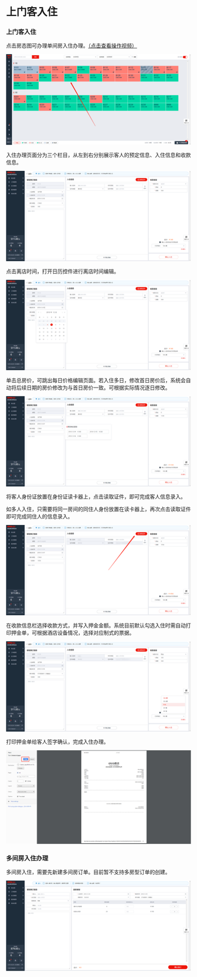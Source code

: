 # 上门客入住

### 上门客入住

点击房态图可办理单间房入住办理。[（点击查看操作视频）](http://crs-pms-vidio.oss-cn-beijing.aliyuncs.com/%E4%B8%8A%E9%97%A8%E5%AE%A2%E5%85%A5%E4%BD%8F.mp4)

![&#x70B9;&#x51FB;&#x5E72;&#x51C0;&#x623F;&#x529E;&#x7406;&#x5165;&#x4F4F;](../../.gitbook/assets/image%20%28318%29.png)

入住办理页面分为三个栏目，从左到右分别展示客人的预定信息、入住信息和收款信息。

![&#x5165;&#x4F4F;&#x9875;&#x9762;&#x5206;&#x4E3A;&#x4E09;&#x680F;&#xFF0C;&#x5C55;&#x793A;&#x9884;&#x5B9A;&#x3001;&#x5165;&#x4F4F;&#x3001;&#x6536;&#x6B3E;&#x4FE1;&#x606F;](../../.gitbook/assets/image%20%28317%29.png)

点击离店时间，打开日历控件进行离店时间编辑。

![&#x4FEE;&#x6539;&#x79BB;&#x5E97;&#x65F6;&#x95F4;](../../.gitbook/assets/image%20%2848%29.png)

单击总房价，可跳出每日价格编辑页面。若入住多日，修改首日房价后，系统会自动将后续日期的房价修改为与首日房价一致。可根据实际情况逐日修改。

![&#x53EF;&#x6309;&#x65E5;&#x586B;&#x5199;&#x623F;&#x4EF7;&#x8FDB;&#x884C;&#x8BA2;&#x5355;&#x4EF7;&#x683C;&#x4FEE;&#x6539;](../../.gitbook/assets/image%20%28327%29.png)

  
将客人身份证放置在身份证读卡器上，点击读取证件，即可完成客人信息录入。

如多人入住，只需要将同一房间的同住人身份放置在读卡器上，再次点击读取证件即可完成同住人的信息录入。

![&#x70B9;&#x51FB;&#x8BFB;&#x53D6;&#x8BC1;&#x4EF6;&#xFF0C;&#x5B8C;&#x6210;&#x5BA2;&#x4EBA;&#x4FE1;&#x606F;&#x5F55;&#x5165;](../../.gitbook/assets/image%20%28279%29.png)

在收款信息栏选择收款方式，并写入押金金额。系统目前默认勾选入住时需自动打印押金单，可根据酒店设备情况，选择对应制式的票据。

![&#x9009;&#x62E9;&#x6253;&#x5370;&#x683C;&#x5F0F;](../../.gitbook/assets/image%20%2864%29.png)

打印押金单给客人签字确认，完成入住办理。

![&#x5B8C;&#x6210;&#x62BC;&#x91D1;&#x5355;&#x6253;&#x5370;](../../.gitbook/assets/image%20%28273%29.png)

### 多间房入住办理

多间房入住，需要先新建多间房订单。目前暂不支持多房型订单的创建。

![&#x9009;&#x62E9;&#x5165;&#x79BB;&#x65F6;&#x95F4;&#xFF0C;&#x786E;&#x8BA4;&#x623F;&#x578B;&#x5E93;&#x5B58;&#xFF0C;&#x586B;&#x5199;&#x9884;&#x5B9A;&#x4FE1;&#x606F;&#xFF0C;&#x9009;&#x62E9;&#x623F;&#x578B;&#x548C;&#x95F4;&#x6570;&#xFF0C;&#x786E;&#x8BA4;&#x91D1;&#x989D;&#xFF0C;&#x70B9;&#x51FB;&#x786E;&#x8BA4;&#x9884;&#x5B9A;&#x5373;&#x53EF;&#x5B8C;&#x6210;&#x9884;&#x5B9A;](../../.gitbook/assets/image%20%28155%29.png)

  


  



